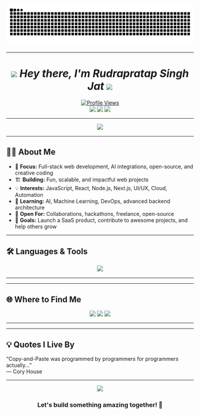 <!-- 🐍 Animated Snake Contribution Stat -->
<div align="center">
  
  <img src="https://raw.githubusercontent.com/RudraJat/RudraJat/output/snake.svg" alt="Snake Eating Contributions" />
</div>
<hr>

<h1 align="center">
  <img src="https://media.giphy.com/media/hvRJCLFzcasrR4ia7z/giphy.gif" width="35" />
  <i>Hey there, I'm Rudrapratap Singh Jat</i>
  <img src="https://media.giphy.com/media/hvRJCLFzcasrR4ia7z/giphy.gif" width="35" />
</h1>
<!-- <h3 align="center"><i>Curious | Creative | Full Stack Web Developer</i></h3> -->

<!-- <p align="center">
  <a href="https://discord.com/users/1211708654982799422">
    <img src="https://lanyard.cnrad.dev/api/1211708654982799422?idleMessage=Currently%20consuming%20JavaScript%20like%20coffee%20%F0%9F%8D%B5&theme=dark&borderRadius=15px&bg=18181B" />
  </a>
</p> -->

<p align="center">
  <a href="https://github.com/RudraJat">
    <img src="https://komarev.com/ghpvc/?username=RudraJat&label=Profile%20views&color=0e75b6&style=plastic" alt="Profile Views" />
  </a><br>

  <img src="https://img.shields.io/badge/-JavaScript-black?style=flat-square&logo=javascript" />
  <img src="https://img.shields.io/badge/-React-blue?style=flat-square&logo=react" />
  <img src="https://img.shields.io/badge/-Node.js-339933?logo=node.js&logoColor=white&style=flat-square" />
</p>

---

<div align="center">
  <img src="https://readme-typing-svg.herokuapp.com?font=Fira+Code&weight=700&size=23&pause=1200&color=F76D6D&center=true&vCenter=true&width=600&lines=Eat%2C+Sleep%2C+Code%2C+Repeat!;Turning+ideas+into+reality+with+code.;Let%E2%80%99s+innovate+together!;Always+learning%2C+always+building." />
</div>

---

## 🧑‍💻 About Me

- 🎯 **Focus:** Full-stack web development, AI integrations, open-source, and creative coding
- 🏗️ **Building:** Fun, scalable, and impactful web projects
- 💡 **Interests:** JavaScript, React, Node.js, Next.js, UI/UX, Cloud, Automation
- 🌱 **Learning:** AI, Machine Learning, DevOps, advanced backend architecture
- 🤝 **Open For:** Collaborations, hackathons, freelance, open-source
- 🥅 **Goals:** Launch a SaaS product, contribute to awesome projects, and help others grow


---

## 🛠️ Languages & Tools

<p align="center">
  <img src="https://skillicons.dev/icons?i=aws,java,cloudflare,css,discord,docker,express,fastapi,figma,firebase,flask,git,github,html,ai,js,linux,mongodb,netlify,nextjs,nodejs,postgres,postman,powershell,py,react,regex,mysql,stackoverflow,supabase,svg,tailwind,twitter,ts,v,vercel,vite,instagram,vscode,bootstrap,pycharm,maven,npm,astro&perline=12&theme=dark" />
</p>

---

<!-- ## 📈 GitHub Stats, Streaks & Activity

<div align="center">
  <img src="https://github-readme-stats.vercel.app/api?username=GouravSittam&show_icons=true&count_private=true&theme=radical&hide_border=true&include_all_commits=true" alt="GitHub Stats" width="47%" />
  <img src="https://github-readme-streak-stats.herokuapp.com?user=GouravSittam&theme=radical&hide_border=true" alt="GitHub Streak" width="47%" />
</div>

<div align="center">
  <img src="https://github-readme-activity-graph.vercel.app/graph?username=GouravSittam&radius=16&theme=redical&area=true&order=5" height="280" alt="Activity Graph" />
</div> -->

---

## 🌐 Where to Find Me

<p align="center">
  <a href="mailto:rps9827256181@gmail.com"><img src="https://img.shields.io/badge/-Email-D14836?style=flat-square&logo=gmail&logoColor=white" /></a>
  <a href="https://linkedin.com/in/rudrapratap-singh-jat"><img src="https://img.shields.io/badge/-LinkedIn-0077B5?style=flat-square&logo=linkedin&logoColor=white" /></a>
  <a href="https://x.com/RudraJat01><img src="https://img.shields.io/badge/-Twitter-1DA1F2?style=flat-square&logo=twitter&logoColor=white" /></a>
  <a href="https://dev.to/rudrajat"><img src="https://img.shields.io/badge/-dev.to-0A0A0A?style=flat-square&logo=devdotto&logoColor=white" /></a>
</p>

---

<!-- ## 🚀 My Repositories to Check Out

<p align="center">
  <a href="https://github.com/GouravSittam/DevTinder">
    <img src="https://img.shields.io/badge/DevTinder-Full%20Stack%20Dev%20Matchmaker-blueviolet?style=for-the-badge&logo=github" />
  </a>
  <a href="https://github.com/GouravSittam/AlgoWizard">
    <img src="https://img.shields.io/badge/AlgoWizard-Algorithm%20Visualizer-orange?style=for-the-badge&logo=github" />
  </a>
  <a href="https://github.com/GouravSittam/Portfolio">
    <img src="https://img.shields.io/badge/Portfolio-Personal%20Website-green?style=for-the-badge&logo=github" />
  </a>
</p>

---

## 🏆 Achievements & Highlights

- 🥇 Top contributor in several open-source projects
- 🏆 Multiple hackathon finalist and winner
- ✍️ Author of high-impact blogs and tutorials
- 🌍 Built apps used by thousands of users
-->
---

## 💡 Quotes I Live By

> <!--QUOTE_START-->
“Copy-and-Paste was programmed by programmers for programmers actually...”  
— Cory House
> <!--QUOTE_END-->
---

<div align="center">
  <img src="https://capsule-render.vercel.app/api?type=waving&color=gradient&height=110&section=footer" />
  <h3>Let's build something amazing together! 🚀</h3>
</div>
